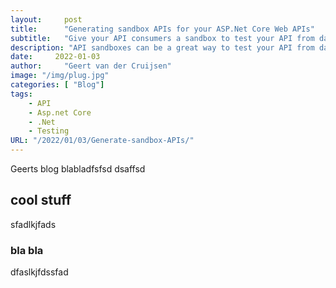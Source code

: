 ```yaml
---
layout:     post
title:      "Generating sandbox APIs for your ASP.Net Core Web APIs"
subtitle:   "Give your API consumers a sandbox to test your API from day 1"
description: "API sandboxes can be a great way to test your API from day 1. This article will show you how to generate a sandbox for your API in a simple way"
date:     2022-01-03
author:     "Geert van der Cruijsen"
image: "/img/plug.jpg"
categories: [ "Blog"]
tags:
    - API
    - Asp.net Core
    - .Net
    - Testing
URL: "/2022/01/03/Generate-sandbox-APIs/"
---
```


Geerts blog blabladfsfsd
dsaffsd

## cool stuff

sfadlkjfads

### bla bla

dfaslkjfdssfad